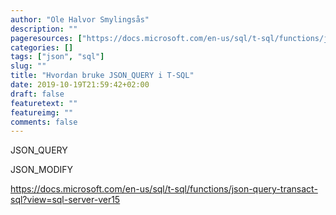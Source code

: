```yaml
---
author: "Ole Halvor Smylingsås"
description: ""
pageresources: ["https://docs.microsoft.com/en-us/sql/t-sql/functions/json-query-transact-sql?view=sql-server-ver15"]
categories: []
tags: ["json", "sql"]     
slug: ""
title: "Hvordan bruke JSON_QUERY i T-SQL"
date: 2019-10-19T21:59:42+02:00
draft: false
featuretext: ""
featureimg: ""
comments: false
---
```


JSON_QUERY

JSON_MODIFY


https://docs.microsoft.com/en-us/sql/t-sql/functions/json-query-transact-sql?view=sql-server-ver15
<!--more-->